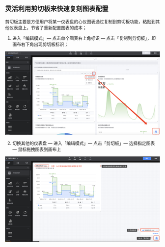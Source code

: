 ## 灵活利用剪切板来快速复刻图表配置

剪切板主要是方便用户将某一仪表盘的心仪图表通过复制到剪切板功能，粘贴到其他仪表盘上，节省了重新配置图表的成本；

1. 进入「编辑模式」— 点击单个图表右上角标识 — 点击「复制到剪切板」，即画布右下角出现剪切板标识；

![clipoard](media/clipoard.png)

2. 切换其他的仪表盘 — 进入「编辑模式」— 点击「剪切板」— 选择指定图表 — 鼠标拖拽图表到画布上

![clipboard1](media/clipboard1.png)